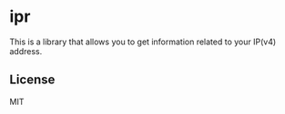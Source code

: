 # ipr

This is a library that allows you to get information related to your IP(v4) address.

## License

MIT

